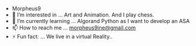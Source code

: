 - Morpheus9
- 👀 I’m interested in ... Art and Animation. And I play chess. 
- 🌱 I’m currently learning ... Algorand Python as I want to develop an ASA
- 📫 How to reach me ... morpheus9ine@gmail.com
- ⚡ Fun fact: ... We live in a virtual Reality.. 

<!---
m-9ne/m-9ne is a ✨ special ✨ repository because its `README.md` (this file) appears on your GitHub profile.
You can click the Preview link to take a look at your changes.
--->
